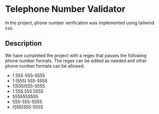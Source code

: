 # Telephone Number Validator
In the project, phone number verification was implemented using tailwind css.

## Description
We have completed the project with a regex that passes the following phone number formats. The regex can be edited as needed and other phone number formats can be allowed.

- 1 555-555-5555
- 1 (555) 555-5555
- 1(555)555-5555
- 1 555 555 5555
- 5555555555
- 555-555-5555
- (555)555-5555
